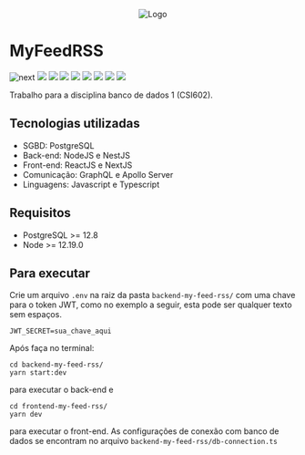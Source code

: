 <div align="center">
  
![Logo](https://i.imgur.com/iIirVRr.png)

</div>

# MyFeedRSS
![next](https://img.shields.io/badge/Next.js-V%2010.2.3-black?style=for-the-badge&logo=Next.js)
![](https://img.shields.io/badge/Reactjs-V%2017.0.2-61DAFB?style=for-the-badge&logo=React)
![](https://img.shields.io/badge/Styled%20Components-V%205.3.0-DB7093?style=for-the-badge&logo=styled-components)
![](https://img.shields.io/badge/GraphQL-V%2015.5.1-E10098?style=for-the-badge&logo=GraphQL)
![](https://img.shields.io/badge/Apollo%20CLIENT-V%203.3.20-311C87?style=for-the-badge&logo=Apollo%20GraphQL)
![](https://img.shields.io/badge/FRAMER-V%201.3.1-0055FF?style=for-the-badge&logo=Framer)
![](https://img.shields.io/badge/nestjs-V%207.6.15-E0234E?style=for-the-badge&logo=NestJS)
![](https://img.shields.io/badge/Postgresql-V%2012.8-4169E1?style=for-the-badge&logo=PostgreSQL)
![](https://img.shields.io/badge/Node.js-V%2012.19.0-339933?style=for-the-badge&logo=Node.js)

Trabalho para a disciplina banco de dados 1 (CSI602).

## Tecnologias utilizadas

- SGBD: PostgreSQL
- Back-end: NodeJS e NestJS
- Front-end: ReactJS e NextJS
- Comunicação: GraphQL e Apollo Server
- Linguagens: Javascript e Typescript

## Requisitos

- PostgreSQL >= 12.8
- Node >= 12.19.0

## Para executar

Crie um arquivo `.env` na raiz da pasta `backend-my-feed-rss/`
com uma chave para o token JWT, como no exemplo a seguir, esta pode ser qualquer texto sem espaços.

```env
JWT_SECRET=sua_chave_aqui
```

Após faça no terminal:

```
cd backend-my-feed-rss/
yarn start:dev
```

para executar o back-end e

```
cd frontend-my-feed-rss/
yarn dev
```

para executar o front-end.
As configurações de conexão com banco de dados se encontram no arquivo `backend-my-feed-rss/db-connection.ts`
